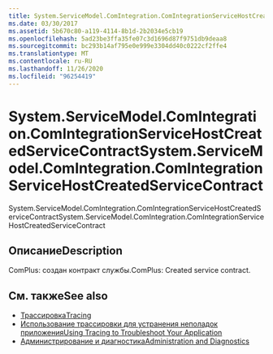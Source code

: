 ```yaml
---
title: System.ServiceModel.ComIntegration.ComIntegrationServiceHostCreatedServiceContract
ms.date: 03/30/2017
ms.assetid: 5b670c80-a119-4114-8b1d-2b2034e5cb19
ms.openlocfilehash: 5ad23be3ffa35fe07c3d1696d87f9751db9deaa8
ms.sourcegitcommit: bc293b14af795e0e999e3304dd40c0222cf2ffe4
ms.translationtype: MT
ms.contentlocale: ru-RU
ms.lasthandoff: 11/26/2020
ms.locfileid: "96254419"
---
```

# <a name="systemservicemodelcomintegrationcomintegrationservicehostcreatedservicecontract"></a><span data-ttu-id="b181c-102">System.ServiceModel.ComIntegration.ComIntegrationServiceHostCreatedServiceContract</span><span class="sxs-lookup"><span data-stu-id="b181c-102">System.ServiceModel.ComIntegration.ComIntegrationServiceHostCreatedServiceContract</span></span>

<span data-ttu-id="b181c-103">System.ServiceModel.ComIntegration.ComIntegrationServiceHostCreatedServiceContract</span><span class="sxs-lookup"><span data-stu-id="b181c-103">System.ServiceModel.ComIntegration.ComIntegrationServiceHostCreatedServiceContract</span></span>  
  
## <a name="description"></a><span data-ttu-id="b181c-104">Описание</span><span class="sxs-lookup"><span data-stu-id="b181c-104">Description</span></span>  

 <span data-ttu-id="b181c-105">ComPlus: создан контракт службы.</span><span class="sxs-lookup"><span data-stu-id="b181c-105">ComPlus: Created service contract.</span></span>  
  
## <a name="see-also"></a><span data-ttu-id="b181c-106">См. также</span><span class="sxs-lookup"><span data-stu-id="b181c-106">See also</span></span>

- [<span data-ttu-id="b181c-107">Трассировка</span><span class="sxs-lookup"><span data-stu-id="b181c-107">Tracing</span></span>](index.md)
- [<span data-ttu-id="b181c-108">Использование трассировки для устранения неполадок приложения</span><span class="sxs-lookup"><span data-stu-id="b181c-108">Using Tracing to Troubleshoot Your Application</span></span>](using-tracing-to-troubleshoot-your-application.md)
- [<span data-ttu-id="b181c-109">Администрирование и диагностика</span><span class="sxs-lookup"><span data-stu-id="b181c-109">Administration and Diagnostics</span></span>](../index.md)
